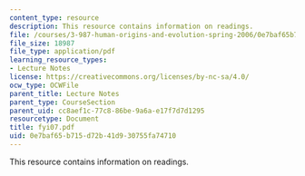 ```yaml
---
content_type: resource
description: This resource contains information on readings.
file: /courses/3-987-human-origins-and-evolution-spring-2006/0e7baf65b715d72b41d930755fa74710_fyi07.pdf
file_size: 18987
file_type: application/pdf
learning_resource_types:
- Lecture Notes
license: https://creativecommons.org/licenses/by-nc-sa/4.0/
ocw_type: OCWFile
parent_title: Lecture Notes
parent_type: CourseSection
parent_uid: cc8aef1c-77c8-86be-9a6a-e17f7d7d1295
resourcetype: Document
title: fyi07.pdf
uid: 0e7baf65-b715-d72b-41d9-30755fa74710
---
```

This resource contains information on readings.
